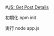 #[JS: Get Post Details](https://developers.steem.io/tutorials-javascript/get_post_details)

初期化
npm init

実行
node app.js
